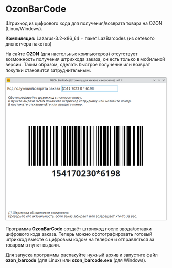 # OzonBarCode
Штрихкод из цифрового кода для получения/возврата товара на OZON (Linux/Windows).

**Компиляция:** Lazarus-3.2-x86_64 + пакет LazBarcodes (из сетевого диспетчера пакетов)

На сайте **OZON** (для настольных компьютеров) отсутствует возможность получения штрихкода заказа, он есть только в мобильной версии. Таким образом, сделать быстрое получение или возврат покупки становится затруднительным.

![](https://github.com/AKotov-dev/OzonBarCode/blob/main/Screenshot1.png)

Программа **OzonBarCode** создаёт штрихкод после ввода/вставки цифрового кода заказа. Теперь можно сфотографировать готовый штрихкод вместе с цифровым кодом на телефон и отправляться за товаром в пункт выдачи.

Для запуска программы распакуйте нужный архив и запустите файл **ozon_barcode** (для Linux) или **ozon_barcode.exe** (для Windows).

